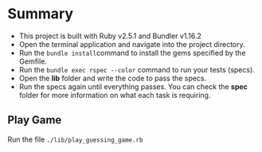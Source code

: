 # Summary
- This project is built with Ruby v2.5.1 and Bundler v1.16.2
- Open the terminal application and navigate into the project directory.
- Run the `bundle install`command to install the gems specified by the Gemfile.
- Run the `bundle exec rspec --color` command to run your tests (specs).
- Open the **lib** folder and write the code to pass the specs.
- Run the specs again until everything passes. You can check the **spec** folder for more information on what each task is requiring.

## Play Game
Run the file `./lib/play_guessing_game.rb`

